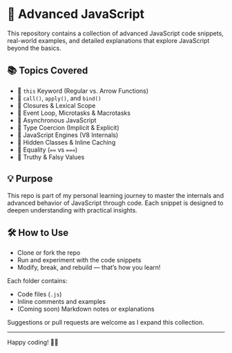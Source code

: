 # 🚀 Advanced JavaScript

This repository contains a collection of advanced JavaScript code snippets, real-world examples, and detailed explanations that explore JavaScript beyond the basics.

## 📚 Topics Covered

- 🔹 `this` Keyword (Regular vs. Arrow Functions)
- 🔹 `call()`, `apply()`, and `bind()`
- 🔹 Closures & Lexical Scope
- 🔹 Event Loop, Microtasks & Macrotasks
- 🔹 Asynchronous JavaScript
- 🔹 Type Coercion (Implicit & Explicit)
- 🔹 JavaScript Engines (V8 Internals)
- 🔹 Hidden Classes & Inline Caching
- 🔹 Equality (`==` vs `===`)
- 🔹 Truthy & Falsy Values

## 💡 Purpose

This repo is part of my personal learning journey to master the internals and advanced behavior of JavaScript through code. Each snippet is designed to deepen understanding with practical insights.

## 🛠 How to Use

- Clone or fork the repo
- Run and experiment with the code snippets
- Modify, break, and rebuild — that’s how you learn!


Each folder contains:
- Code files (`.js`)
- Inline comments and examples
- (Coming soon) Markdown notes or explanations


Suggestions or pull requests are welcome as I expand this collection.

---

Happy coding! 🧠🔥

